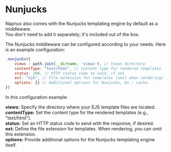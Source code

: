 # Nunjucks

Napnux also comes with the Nunjucks templating engine by default as a middleware.  
You don't need to add it separately; it's included out of the box.

The Nunjucks middleware can be configured according to your needs. Here is an example configuration:

```javascript
.nunjucks({
    views : path.join(__dirname, 'views'), // Views directory
    contentType: "text/html", // Content type for rendered templates
    status: 200, // HTTP status code to send, if set
    ext: "njk", // File extension for templates (omit when rendering)
    options: {} // Additional options for Nunjucks, Ex : cache.
})
```

In this configuration example:

**views:** Specify the directory where your EJS template files are located.  
**contentType:** Set the content type for the rendered templates (e.g., "text/html").  
**status:** Set an HTTP status code to send with the response, if desired.  
**ext:** Define the file extension for templates. When rendering, you can omit this extension.  
**options:** Provide additional options for the Nunjucks templating engine itself.
